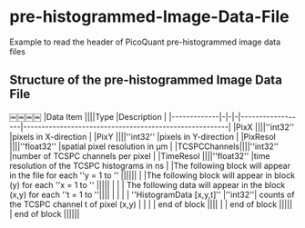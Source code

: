# pre-histogrammed-Image-Data-File
Example to read the header of PicoQuant pre-histogrammed image data files


## Structure of the pre-histogrammed Image Data File
￼￼￼￼
|Data Item    ||||Type                 |Description                                             |
|-------------|-|-|-|------------------|--------------------------------------------------------|
|PixX         ||||''int32''            |pixels in X-direction                                   |
|PixY         ||||''int32''            |pixels in Y-direction                                   |
|PixResol     ||||''float32''          |spatial pixel resolution in μm                          |
|TCSPCChannels||||''int32''            |number of TCSPC channels per pixel                      |
|TimeResol    ||||''float32''          |time resolution of the TCSPC histograms in ns           |
|The following block will appear in the file for each ''y = 1 to <PixY>''                  ||||||
| |The following block will appear in block (y) for each ''x = 1 to <PixX>''                |||||
| | | The following data will appear in the block (x,y) for each ''t = 1 to <TCSPCChannels>''||||
| | | | ''HistogramData [x,y,t]'' |''int32''| counts of the TCSPC channel t of pixel (x,y)      |
| | | end of block                                                                           ||||
| | end of block                                                                            |||||
| end of block                                                                             ||||||

